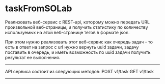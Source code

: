 # taskFromSOLab
Реализовать веб-сервис с REST-api, которому можно передать URL произвольной веб-страницы,
и получить статистику по количеству используемых на этой веб-странице тегов в формате json.

При этом нужно реализовать этот веб-сервис как очередь задач - то есть в ответ на запрос с
url нужно вернуть uuid задачи, задачу поставить в очередь, и иметь возможность по uuid задачи 
получить результат ее выполнения.

*****************************************
API сервиса состоит из следующих методов:
POST        v1/task
GET        v1/task
*****************************************
